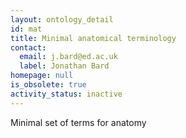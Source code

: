 ```yaml
---
layout: ontology_detail
id: mat
title: Minimal anatomical terminology
contact:
  email: j.bard@ed.ac.uk
  label: Jonathan Bard
homepage: null
is_obsolete: true
activity_status: inactive
---
```


Minimal set of terms for anatomy
